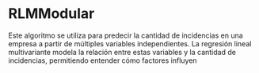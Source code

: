 # RLMModular
Este algoritmo se utiliza para predecir la cantidad de incidencias en una empresa a partir de múltiples variables independientes. La regresión lineal multivariante modela la relación entre estas variables y la cantidad de incidencias, permitiendo entender cómo factores influyen
